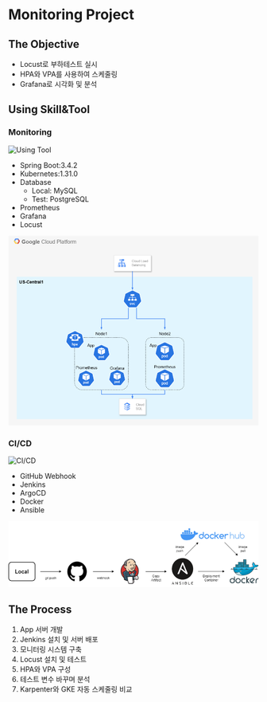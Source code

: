﻿# Monitoring Project

## The Objective

- Locust로 부하테스트 실시
- HPA와 VPA를 사용하여 스케줄링
- Grafana로 시각화 및 분석

## Using Skill&Tool

### Monitoring

![Using Tool](https://go-skill-icons.vercel.app/api/icons?i=spring,mysql,postgresql,kubernetes,grafana,prometheus)

- Spring Boot:3.4.2
- Kubernetes:1.31.0
- Database
  - Local: MySQL
  - Test: PostgreSQL
- Prometheus
- Grafana
- Locust

![Architecture Diagram](Monitoring-Project.drawio.png)

### CI/CD

![CI/CD](https://go-skill-icons.vercel.app/api/icons?i=github,jenkins,argocd,docker,ansible)

- GitHub Webhook
- Jenkins
- ArgoCD
- Docker
- Ansible

![CI/CD](cicd.png)

## The Process
1. App 서버 개발
2. Jenkins 설치 및 서버 배포
3. 모니터링 시스템 구축
4. Locust 설치 및 테스트
5. HPA와 VPA 구성
6. 테스트 변수 바꾸며 분석
7. Karpenter와 GKE 자동 스케줄링 비교